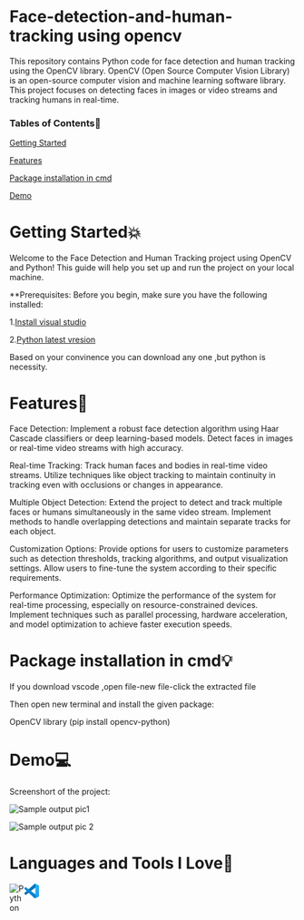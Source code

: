 # Face-detection-and-human-tracking using opencv 

This repository contains Python code for face detection and human tracking using the OpenCV library. OpenCV (Open Source Computer Vision Library) is an open-source computer vision and machine learning software library. This project focuses on detecting faces in images or video streams and tracking humans in real-time.


### Tables of Contents📜

[Getting Started](https://github.com/dhanushharish/face-detection-and-human-tracking/main.README.md#getting-started)

[Features](https://github.com/dhanushharish/face-detection-and-human-tracking/main.README.md#Features)

[Package installation in cmd](https://github.com/dhanushharish/face-detection-and-human-tracking/main.README.md#Package-installation-in-cmd)

[Demo](https://github.com/dhanushharish/face-detection-and-human-tracking/main.README.md#demo)

# Getting Started💥

Welcome to the Face Detection and Human Tracking project using OpenCV and Python! This guide will help you set up and run the project on your local machine.

**Prerequisites:
Before you begin, make sure you have the following installed:

1.[Install visual studio](https://code.visualstudio.com/)


2.[Python latest vresion](https://python.org/)

Based on your convinence you can download any one ,but python is necessity.

# Features💫

Face Detection: Implement a robust face detection algorithm using Haar Cascade classifiers or deep learning-based models. Detect faces in images or real-time video streams with high accuracy.

Real-time Tracking: Track human faces and bodies in real-time video streams. Utilize techniques like object tracking to maintain continuity in tracking even with occlusions or changes in appearance.

Multiple Object Detection: Extend the project to detect and track multiple faces or humans simultaneously in the same video stream. Implement methods to handle overlapping detections and maintain separate tracks for each object.

Customization Options: Provide options for users to customize parameters such as detection thresholds, tracking algorithms, and output visualization settings. Allow users to fine-tune the system according to their specific requirements.

Performance Optimization: Optimize the performance of the system for real-time processing, especially on resource-constrained devices. Implement techniques such as parallel processing, hardware acceleration, and model optimization to achieve faster execution speeds.

# Package installation in cmd💡

If you download vscode ,open file-new file-click the extracted file

Then open new terminal and install the given package:

OpenCV library (pip install opencv-python)

# Demo💻
Screenshort of the project:

![Sample output pic1](https://github.com/Dhanushharish/Face-detection-and-human-tracking/assets/91535902/0d2b14ca-ff09-4537-8e7c-fe5591daeab8)

![Sample output pic 2](https://github.com/Dhanushharish/Face-detection-and-human-tracking/assets/91535902/7bfd7009-6c09-43ae-9e61-aad801a999c9)



# Languages and Tools I Love💙

[<img align="left" alt="Python" width="26px" src="https://upload.wikimedia.org/wikipedia/commons/thumb/c/c3/Python-logo-notext.svg/600px-Python-logo-notext.svg.png" />](https://python.org/)
[<img align="left" alt="Visual Studio Code" width="26px" src="https://raw.githubusercontent.com/github/explore/80688e429a7d4ef2fca1e82350fe8e3517d3494d/topics/visual-studio-code/visual-studio-code.png" />](https://code.visualstudio.com/)
